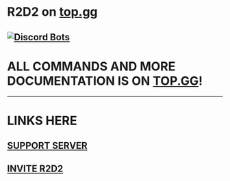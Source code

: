 # R2D2 on [top.gg](https://top.gg/bot/729243368579924049)
[![Discord Bots](https://top.gg/api/widget/729243368579924049.svg)](https://top.gg/bot/729243368579924049)
---
# ALL COMMANDS AND MORE DOCUMENTATION IS ON [TOP.GG](https://top.gg/bot/729243368579924049)!
---
# LINKS HERE

## [SUPPORT SERVER](https://discord.gg/vhS8UuuYDt)
## [INVITE R2D2](bit.ly/bot-r2d2)
